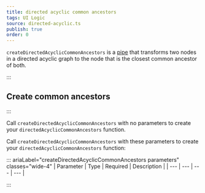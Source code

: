 ```yaml
---
title: directed acyclic common ancestors
tags: UI Logic
source: directed-acyclic.ts
publish: true
order: 0
---
```


`createDirectedAcyclicCommonAncestors` is a [pipe](/docs/logic/pipes-overview) that transforms two nodes in a directed acyclic graph to the node that is the closest common ancestor of both.


:::
## Create common ancestors
:::

Call `createDirectedAcyclicCommonAncestors` with no parameters to create your `directedAcyclicCommonAncestors` function.

Call `createDirectedAcyclicCommonAncestors` with these parameters to create your `directedAcyclicCommonAncestors` function:

::: ariaLabel="createDirectedAcyclicCommonAncestors parameters" classes="wide-4"
| Parameter | Type | Required | Description |
| --- | --- | --- | --- |

:::


